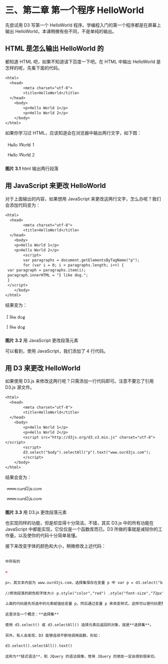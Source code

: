 # 三、第二章 第一个程序 HelloWorld

先尝试用 D3 写第一个 HelloWorld 程序。学编程入门的第一个程序都是在屏幕上输出 HelloWorld，本课稍微有些不同，不是单纯的输出。

## HTML 是怎么输出 HelloWorld 的

都知道 HTML 吧，如果不知道请下百度一下吧。在 HTML 中输出 HelloWorld 是怎样的呢，先看下面的代码。

```
<html> 
  <head> 
        <meta charset="utf-8"> 
        <title>HelloWorld</title> 
  </head> 
    <body> 
        <p>Hello World 1</p>
        <p>Hello World 2</p>
    </body> 
</html>
```

如果你学习过 HTML，应该知道会在浏览器中输出两行文字，如下图：

![html 输出两行段落](img/hello-1.png)

**图片 3.1** html 输出两行段落

## 用 JavaScript 来更改 HelloWorld

对于上面输出的内容，如果想用 JavaScript 来更改这两行文字，怎么办呢？我们会添加代码变为：

```
<html> 
  <head> 
        <meta charset="utf-8"> 
        <title>HelloWorld</title> 
  </head> 
    <body> 
    <p>Hello World 1</p>
    <p>Hello World 2</p>
        <script>
        var paragraphs = document.getElementsByTagName("p");
        for (var i = 0; i < paragraphs.length; i++) {
 var paragraph = paragraphs.item(i);
 paragraph.innerHTML = "I like dog.";
 } 
 </script> 
    </body> 
</html>
```

结果变为：

![用 JavaScript 更改段落元素](img/hello-2.png)

**图片 3.2** 用 JavaScript 更改段落元素

可以看到，使用 JavaScript，我们添加了 4 行代码。

## 用 D3 来更改 HelloWorld

如果使用 D3.js 来修改这两行呢？只需添加一行代码即可。注意不要忘了引用 D3.js 源文件。

```
<html> 
  <head> 
        <meta charset="utf-8"> 
        <title>HelloWorld</title> 
  </head> 
    <body> 
        <p>Hello World 1</p>
        <p>Hello World 2</p>
        <script src="http://d3js.org/d3.v3.min.js" charset="utf-8"></script> 
        <script>  
        d3.select("body").selectAll("p").text("www.ourd3js.com");      
        </script> 
    </body> 
</html>
```

结果会变为：

![用 D3.js 更改段落元素](img/hello-3.png)

**图片 3.3** 用 D3.js 更改段落元素

也实现同样的功能，但是却显得十分简洁。不错，其实 D3.js 中的所有功能在 JavaScript 中都能实现，它仅仅是一个函数库而已。D3 所做的事就是减轻你的工作量，以及使你的代码十分简单易懂。

接下来改变字体的颜色和大小，稍微修改上述代码：

```html //选择

中所有的

<

p>，其文本内容为 www.ourd3js.com，选择集保存在变量 p 中 var p = d3.select("body") .selectAll("p") .text("www.ourd3js.com");

//修改段落的颜色和字体大小 p.style("color","red") .style("font-size","72px"); ```

上面的代码是先将选中的元素赋值给变量 p，然后通过变量 p 来改变样式，这样可以使代码更整洁。

这里涉及一个概念：**选择集**

使用 d3.select() 或 d3.selectAll() 选择元素后返回的对象，就是**选择集**。

另外，有人会发现，D3 能够连续不断地调用函数，形如：

d3.select().selectAll().text()

这称为**链式语法**，和 JQuery 的语法很像，常用 JQuery 的朋友一定会感到很亲切。